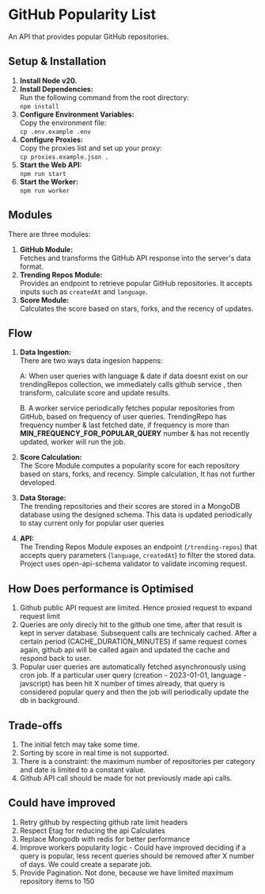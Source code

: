 # GitHub Popularity List

An API that provides popular GitHub repositories.

## Setup & Installation

1. **Install Node v20.**
2. **Install Dependencies:**  
   Run the following command from the root directory:  
   `npm install`
3. **Configure Environment Variables:**  
   Copy the environment file:  
   `cp .env.example .env`
4. **Configure Proxies:**  
   Copy the proxies list and set up your proxy:  
   `cp proxies.example.json .`
5. **Start the Web API:**  
   `npm run start`
6. **Start the Worker:**  
   `npm run worker`

## Modules

There are three modules:

1. **GitHub Module:**  
   Fetches and transforms the GitHub API response into the server's data format.
2. **Trending Repos Module:**  
   Provides an endpoint to retrieve popular GitHub repositories. It accepts inputs such as `createdAt` and `language`.
3. **Score Module:**  
   Calculates the score based on stars, forks, and the recency of updates.

## Flow

1. **Data Ingestion:**  
   There are two ways data ingesion happens:

   A: When user queries with language & date if data doesnt exist on our trendingRepos collection, we immediately calls github service , then transform, calculate score and update results.

   B. A worker service periodically fetches popular repositories from GitHub, based on frequency of user queries. TrendingRepo has frequency number & last fetched date, if frequency is more than **MIN_FREQUENCY_FOR_POPULAR_QUERY** number  & has not recently updated, worker will run the job.

2. **Score Calculation:**  
   The Score Module computes a popularity score for each repository based on stars, forks, and recency. Simple calculation, It has not further developed.

3. **Data Storage:**  
   The trending repositories and their scores are stored in a MongoDB database using the designed schema. This data is updated periodically to stay current only for popular user queries

4. **API:**  
   The Trending Repos Module exposes an endpoint (`/trending-repos`) that accepts query parameters (`language`, `createdAt`) to filter the stored data. Project uses open-api-schema validator to validate incoming request.

## How Does performance is Optimised

1. Github public API request are limited. Hence proxied request to expand request limit
2. Queries are only direcly hit to the github one time, after that result is kept in server database. Subsequent calls are technicaly cached.  After a certain period (CACHE_DURATION_MINUTES) if same request comes again, github api will be called again and updated the cache and respond back to user.
3. Popular user queries are automatically fetched asynchronously using cron job. If a particular user query (creation - 2023-01-01, language - javscript) has been hit X number of times already, that query is considered popular query and then the job will periodically update the db in background.


## Trade-offs

1. The initial fetch may take some time.
2. Sorting by score in real time is not supported.
3. There is a constraint: the maximum number of repositories per category and date is limited to a constant value.
4. Github API call should be made for not previously made api calls.


## Could have improved

1. Retry github by respecting github rate limit headers
2. Respect Etag for reducing the api Calculates
3. Replace Mongodb with redis for better performance
4. Improve workers popularity logic - Could have improved deciding if a query is popular, less recent queries should be removed after X number of days. We could  create a separate job.
5. Provide Pagination. Not done, because we have limited maximum repository items to 150 
